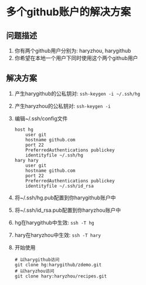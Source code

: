 # 多个github账户的解决方案

## 问题描述

1. 你有两个github用户分别为: haryzhou, harygithub
2. 你希望在本地一个用户下同时使用这个两个github用户

## 解决方案
1. 产生harygithub的公私钥对: `ssh-keygen -i ~/.ssh/hg`
2. 产生haryzhou的公私钥对: `ssh-keygen -i`
3. 编辑~/.ssh/config文件

   ```
   host hg
       user git
       hostname github.com
       port 22
       PreferredAuthentications publickey
       identityfile ~/.ssh/hg
   hary hary
       user git
       hostname github.com
       port 22
       PreferredAuthentications publickey
       identityfile ~/.ssh/id_rsa
   ```
4. 将~/.ssh/hg.pub配置到你harygithub账户中
5. 将~/.ssh/id_rsa.pub配置到你haryzhou账户中
6. hg在harygithub中生效: `ssh -T hg`
7. hary在haryzhou中生效: `ssh -T hary`
8. 开始使用

   ```
   # 以harygithub访问
   git clone hg:harygithub/zdemo.git
   # 以haryzhou访问
   git clone hary:haryzhou/recipes.git
   ```

